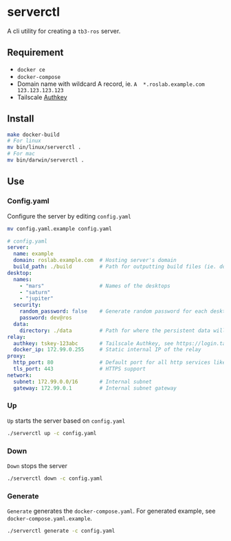 # serverctl

A cli utility for creating a `tb3-ros` server.

## Requirement

- `docker ce`
- `docker-compose`
- Domain name with wildcard A record, ie. `A  *.roslab.example.com  123.123.123.123`
- Tailscale [Authkey](https://login.tailscale.com/admin/authkeys)

## Install

```bash
make docker-build
# For linux
mv bin/linux/serverctl .
# For mac
mv bin/darwin/serverctl .
```

## Use

### Config.yaml

Configure the server by editing `config.yaml`

```bash
mv config.yaml.example config.yaml
```

```yaml
# config.yaml
server:
  name: example
  domain: roslab.example.com  # Hosting server's domain
  build_path: ./build         # Path for outputting build files (ie. docker-compose.yaml)
desktop:
  names:
    - "mars"                  # Names of the desktops
    - "saturn"
    - "jupiter"
  security:
    random_password: false    # Generate random password for each desktop or not
    password: dev@ros
  data:
    directory: ./data         # Path for where the persistent data will be stored
relay:
  authkey: tskey-123abc       # Tailscale Authkey, see https://login.tailscale.com/admin/authkeys
  docker_ip: 172.99.0.255     # Static internal IP of the relay
proxy:
  http_port: 80               # Default port for all http services like novnc, vscode
  tls_port: 443               # HTTPS support
network:
  subnet: 172.99.0.0/16       # Internal subnet
  gateway: 172.99.0.1         # Internal subnet gateway
```

### Up

`Up` starts the server based on `config.yaml`

```bash
./serverctl up -c config.yaml
```

### Down

`Down` stops the server

```bash
./serverctl down -c config.yaml
```

### Generate

`Generate` generates the `docker-compose.yaml`. For generated example, see `docker-compose.yaml.example`.

```bash
./serverctl generate -c config.yaml
```
